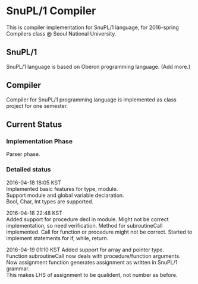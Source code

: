 # SnuPL/1 Compiler
This is compiler implementation for SnuPL/1 language,
for 2016-spring Compilers class @ Seoul National University.

## SnuPL/1
SnuPL/1 language is based on Oberon programming language.
(Add more.)

## Compiler
Compiler for SnuPL/1 programming language is implemented as
class project for one semester.

## Current Status

### Implementation Phase
Parser phase.

### Detailed status
2016-04-18 18:05 KST  
Implemented basic features for type, module.     
Support module and global variable declaration.  
Bool, Char, Int types are supported.  
  
2016-04-18 22:48 KST  
Added support for procedure decl in module.
Might not be correct implementation, so need verification. 
Method for subroutineCall implemented.
Call for function or procedure might not be correct.
Started to implement statements for if, while, return.
  
2016-04-19 01:10 KST
Added support for array and pointer type.  
Function subroutineCall now deals with procedure/function arguments.  
Now assignment function generates assignment as written in SnuPL/1 grammar.  
This makes LHS of assignment to be qualident, not number as before.  